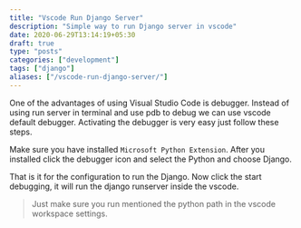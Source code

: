 ```yaml
---
title: "Vscode Run Django Server"
description: "Simple way to run Django server in vscode"
date: 2020-06-29T13:14:19+05:30
draft: true
type: "posts"
categories: ["development"]
tags: ["django"]
aliases: ["/vscode-run-django-server/"]
---
```

One of the advantages of using Visual Studio Code is debugger. Instead of using run server in terminal and use pdb to debug we can use vscode default debugger. Activating the debugger is very easy just follow these steps. 

Make sure you have installed `Microsoft Python Extension`. After you installed click the debugger icon and select the Python and choose Django. 

That is it for the configuration to run the Django. Now click the start debugging, it will run the django runserver inside the vscode.

> Just make sure you run mentioned the python path in the vscode   workspace settings.